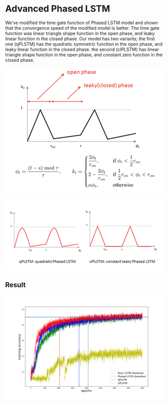# Advanced Phased LSTM
We've modified the time gate function of Phased LSTM model and shown that the convergence speed of the modified model is better.
The time gate function was linear triangle shape function in the open phase, and leaky linear function in the closed phase.
Our model has two variants; the first one (qPLSTM) has the quadratic symmetric function in the open phase, and leaky linear function in the closed phase. 
the second (clPLSTM) has linear triangle shape function in the open phase, and constant zero function in the closed phase.

![](./images/baseline.png)

![](./images/ours.png)

## Result
![](./results/result-1.png)

